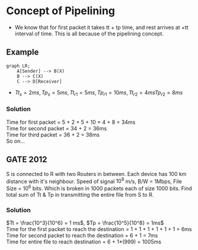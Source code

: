 # Concept of Pipelining

- We know that for first packet it takes tt + tp time, and rest arrives at +tt interval of time. This is all because of the pipelining concept.

## Example 

```mermaid
graph LR;
    A[Sender] --> B(X)
    B --> C(X)
    C --> D[Receiver]
```
- $Tt_s = 2ms, Tp_s = 5ms, Tt_{r1} = 5ms , Tp_{r1} = 10ms, Tt_{r2} = 4ms Tp_{r2} = 8ms$

### Solution
Time for first packet = 5 + 2 + 5 + 10 + 4 + 8 = 34ms  
Time for second packet = 34 + 2 = 36ms  
Time for third packet = 36 + 2 = 38ms  
So on...

## GATE 2012
S is connected to R with two Routers in between. Each device has 100 km distance with it's neighbour. Speed of signal $10^8$ m/s, B/W = 1Mbps, File Size = $10^6$ bits. Which is broken in 1000 packets each of size 1000 bits. Find total sum of Tt & Tp in transmitting the entire file from S to R.

### Solution
$Tt = \frac{10^3}{10^6} = 1 ms$, $Tp = \frac{10^5}{10^8} = 1ms$  
Time for the first packet to reach the destination = 1 + 1 + 1 + 1 + 1 + 1 = 6ms  
Time for second packet to reach the destination = 6 + 1 = 7ms  
Time for entire file to reach destination = 6 + 1*(999) = 1005ms